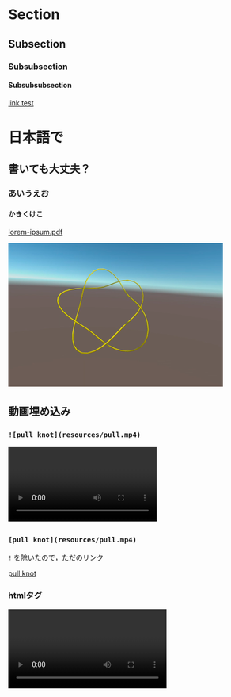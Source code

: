 # Section
## Subsection
### Subsubsection
#### Subsubsubsection
[link test](https://google.com)

# 日本語で
## 書いても大丈夫？
### あいうえお
#### かきくけこ

[lorem-ipsum.pdf](resources/lorem-ipsum.pdf)

![knot picture](resources/knot.png)

## 動画埋め込み
### `![pull knot](resources/pull.mp4)`
![pull knot](resources/pull.mp4)

### `[pull knot](resources/pull.mp4)`
`!` を除いたので，ただのリンク

[pull knot](resources/pull.mp4)

### htmlタグ
<video src="resources/pull.mp4" width="320" controls />
